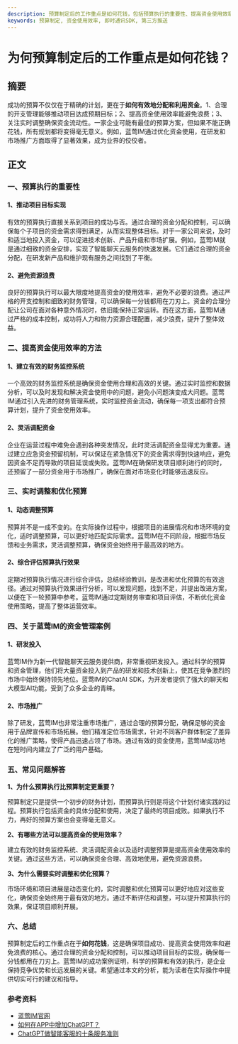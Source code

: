 ```yaml
---
description: 预算制定后的工作重点是如何花钱，包括预算执行的重要性、提高资金使用效率的方法、实时调整和优化预算以及蓝莺IM的资金管理案例等内容
keywords: 预算制定, 资金使用效率, 即时通讯SDK, 第三方推送
---
```

# 为何预算制定后的工作重点是如何花钱？

## 摘要

成功的预算不仅仅在于精确的计划，更在于**如何有效地分配和利用资金**。1、合理的开支管理能够推动项目达成预期目标；2、提高资金使用效率能避免浪费；3、关注实时调整确保资金流动性。一家企业可能有最佳的预算方案，但如果不能正确花钱，所有规划都将变得毫无意义。例如，蓝莺IM通过优化资金使用，在研发和市场推广方面取得了显著效果，成为业界的佼佼者。

## 正文

### 一、预算执行的重要性

#### 1、推动项目目标实现

有效的预算执行直接关系到项目的成功与否。通过合理的资金分配和控制，可以确保每个子项目的资金需求得到满足，从而实现整体目标。对于一家公司来说，及时和适当地投入资金，可以促进技术创新、产品升级和市场扩展。例如，蓝莺IM就是通过细致的资金安排，实现了智能聊天云服务的快速发展。它们通过合理的资金分配，在研发新产品和维护现有服务之间找到了平衡。

#### 2、避免资源浪费

良好的预算执行可以最大限度地提高资金的使用效率，避免不必要的浪费。通过严格的开支控制和细致的财务管理，可以确保每一分钱都用在刀刃上。资金的合理分配让公司在面对各种意外情况时，依旧能保持正常运转。而在这方面，蓝莺IM通过严格的成本控制，成功将人力和物力资源合理配置，减少浪费，提升了整体效益。

### 二、提高资金使用效率的方法

#### 1、建立有效的财务监控系统

一个高效的财务监控系统是确保资金使用合理和高效的关键。通过实时监控和数据分析，可以及时发现和解决资金使用中的问题，避免小问题演变成大问题。蓝莺IM通过引入先进的财务管理系统，实时监控资金流动，确保每一项支出都符合预算计划，提升了资金使用效率。

#### 2、灵活调配资金

企业在运营过程中难免会遇到各种突发情况，此时灵活调配资金显得尤为重要。通过建立应急资金预留机制，可以保证在紧急情况下的资金需求得到快速响应，避免因资金不足而导致的项目延误或失败。蓝莺IM在确保研发项目顺利进行的同时，还预留了一部分资金用于市场推广，确保在面对市场变化时能够迅速反应。

### 三、实时调整和优化预算

#### 1、动态调整预算

预算并不是一成不变的。在实际操作过程中，根据项目的进展情况和市场环境的变化，适时调整预算，可以更好地匹配实际需求。蓝莺IM在不同阶段，根据市场反馈和业务需求，灵活调整预算，确保资金始终用于最高效的地方。

#### 2、综合评估预算执行效果

定期对预算执行情况进行综合评估，总结经验教训，是改进和优化预算的有效途径。通过对预算执行效果进行分析，可以发现问题，找到不足，并提出改进方案，以便在下一轮预算中参考。蓝莺IM通过定期财务审查和项目评估，不断优化资金使用策略，提高了整体运营效率。

### 四、关于蓝莺IM的资金管理案例

#### 1、研发投入

蓝莺IM作为新一代智能聊天云服务提供商，非常重视研发投入。通过科学的预算和资金管理，他们将大量资金投入到产品的研发和技术创新上，使其在竞争激烈的市场中始终保持领先地位。蓝莺IM的ChatAI SDK，为开发者提供了强大的聊天和大模型AI功能，受到了众多企业的青睐。

#### 2、市场推广

除了研发，蓝莺IM也非常注重市场推广，通过合理的预算分配，确保足够的资金用于品牌宣传和市场拓展。他们精准定位市场需求，针对不同客户群体制定了差异化的推广策略，使得产品迅速占领了市场。通过有效的资金使用，蓝莺IM成功地在短时间内建立了广泛的用户基础。

### 五、常见问题解答

**1、为什么预算执行比预算制定更重要？**

预算制定只是提供一个初步的财务计划，而预算执行则是将这个计划付诸实践的过程。预算执行包括资金的具体分配和使用，决定了最终的项目成败。如果执行不力，再好的预算方案也会变得毫无意义。

**2、有哪些方法可以提高资金的使用效率？**

建立有效的财务监控系统、灵活调配资金以及适时调整预算是提高资金使用效率的关键。通过这些方法，可以确保资金合理、高效地使用，避免资源浪费。

**3、为什么需要实时调整和优化预算？**

市场环境和项目进展是动态变化的，实时调整和优化预算可以更好地应对这些变化，确保资金始终用于最有效的地方。通过不断评估和调整，可以提升预算执行的效果，保证项目顺利开展。

### 六、总结

预算制定后的工作重点在于**如何花钱**，这是确保项目成功、提高资金使用效率和避免浪费的核心。通过合理的资金分配和控制，可以推动项目目标的实现，确保每一分钱都用在刀刃上。蓝莺IM的成功案例证明，科学的预算和有效的执行，是企业保持竞争优势和长远发展的关键。希望通过本文的分析，能为读者在实际操作中提供切实可行的建议和指导。

### 参考资料

- [蓝莺IM官网](https://www.lanyingim.com/)
- [如何在APP中增加ChatGPT？](https://docs.lanyingim.com/articles/product-and-technologies/how-to-add-chatgpt-to-your-app.html)
- [ChatGPT做智能客服的十条服务准则](https://docs.lanyingim.com/articles/product-and-technologies/chatgpt-intelligent-customer-service-ten-service-guidelines.html)